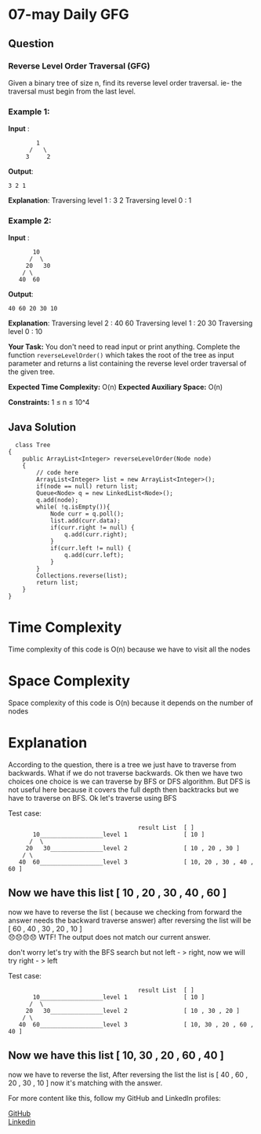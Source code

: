 # 07-may Daily GFG

## Question
### Reverse Level Order Traversal (GFG)

Given a binary tree of size n, find its reverse level order traversal. ie- the traversal must begin from the last level.

### Example 1:

**Input** :
```
        1
      /   \
     3     2
```
**Output**: 
```
3 2 1
```
**Explanation**:
Traversing level 1 : 3 2
Traversing level 0 : 1

### Example 2:

**Input** :
```
       10
      /  \
     20   30
    / \ 
   40  60
```
**Output**: 
```
40 60 20 30 10
```
**Explanation**:
Traversing level 2 : 40 60
Traversing level 1 : 20 30
Traversing level 0 : 10

**Your Task:** 
You don't need to read input or print anything. Complete the function `reverseLevelOrder()` which takes the root of the tree as input parameter and returns a list containing the reverse level order traversal of the given tree.

**Expected Time Complexity:** O(n)
**Expected Auxiliary Space:** O(n)

**Constraints:**
1 ≤ n ≤ 10^4

## Java Solution
```
  class Tree
{
    public ArrayList<Integer> reverseLevelOrder(Node node) 
    {
        // code here
        ArrayList<Integer> list = new ArrayList<Integer>();
        if(node == null) return list;
        Queue<Node> q = new LinkedList<Node>();
        q.add(node);
        while( !q.isEmpty()){
            Node curr = q.poll();
            list.add(curr.data);
            if(curr.right != null) {
                q.add(curr.right);
            }
            if(curr.left != null) {
                q.add(curr.left);
            }
        }
        Collections.reverse(list);
        return list;
    }
}
```
# Time Complexity
Time complexity of this code is O(n) because we have to visit all the nodes

# Space Complexity
Space complexity of this code is O(n) because it depends on the number of nodes

# Explanation
According to the question, there is a tree we just have to traverse from backwards. What if we do not traverse backwards. Ok then we have two choices one choice is we can traverse by BFS or DFS algorithm. But DFS is not useful here because it covers the full depth then backtracks but we have to traverse on BFS. Ok let's traverse using BFS

Test case:
```
                                     result List  [ ]
       10__________________level 1                [ 10 ]
      /  \
     20   30_______________level 2                [ 10 , 20 , 30 ]
    / \ 
   40  60__________________level 3                [ 10, 20 , 30 , 40 , 60 ]
```

## Now we have this list [ 10 , 20 , 30 , 40 , 60 ]
now we have to reverse the list ( because we checking from forward the answer needs the backward traverse answer) after reversing the list will be [ 60 , 40 , 30 , 20 , 10 ]  
😞😞😞😞  WTF! The output does not match our current answer.

don't worry let's try with the BFS search but not left - > right, now we will try right - > left 

Test case:
```
                                     result List  [ ]
       10__________________level 1                [ 10 ]
      /  \
     20   30_______________level 2                [ 10 , 30 , 20 ]
    / \ 
   40  60__________________level 3                [ 10, 30 , 20 , 60 , 40 ]
```
## Now we have this list [ 10, 30 , 20 , 60 , 40 ]
now we have to reverse the list,
After reversing the list the list is [ 40 , 60 , 20 , 30 , 10 ] now it's matching with the answer.


For more content like this, follow my GitHub and LinkedIn profiles:

<a href="https://github.com/subhadip-hazra">GitHub </a> </br>
<a href="https://www.linkedin.com/in/subhadiphazra/">Linkedin </a>
